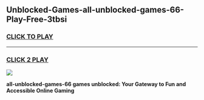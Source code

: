 
## Unblocked-Games-all-unblocked-games-66-Play-Free-3tbsi
<h3>
<a href="https://premium76.site?title=all-unblocked-games-66&ref=20A">CLICK TO PLAY</a></h3>
<hr>

<h3>
<a href="https://premium76.site?title=all-unblocked-games-66&ref=20A">CLICK 2 PLAY</a>
  
</h3>

<a href="https://premium76.site?title=all-unblocked-games-66&ref=20A"><img src="https://clearcache.store/games.png"></a>


**all-unblocked-games-66 games unblocked: Your Gateway to Fun and Accessible Online Gaming**
